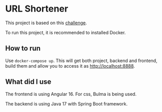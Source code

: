 # URL Shortener

This project is based on this [challenge](https://codingchallenges.fyi/challenges/challenge-url-shortener/).

To run this project, it is recommended to installed Docker.

## How to run
Use `docker-compose up`. This will get both project, backend and frontend, 
build them and allow you to access it as [http://localhost:8888](http://localhost:8888).

## What did I use
The frontend is using Angular 16. For css, Bulma is being used.

The backend is using Java 17 with Spring Boot framework.